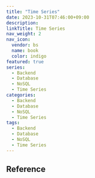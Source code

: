 ```yaml
---
title: "Time Series"
date: 2023-10-31T07:46:00+09:00
description:
linkTitle: Time Series
nav_weight: 2
nav_icon:
  vendor: bs
  name: book
  color: indigo
featured: true
series:
  - Backend
  - Database
  - NoSQL
  - Time Series
categories:
  - Backend
  - Database
  - NoSQL
  - Time Series
tags:
  - Backend
  - Database
  - NoSQL
  - Time Series
---
```


## Reference
